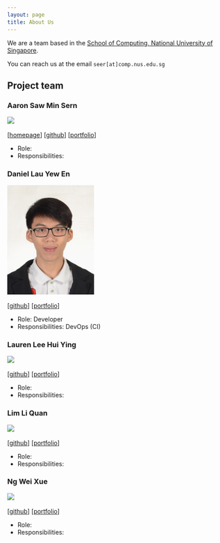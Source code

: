 ```yaml
---
layout: page
title: About Us
---
```


We are a team based in the [School of Computing, National University of Singapore](http://www.comp.nus.edu.sg).

You can reach us at the email `seer[at]comp.nus.edu.sg`

## Project team

### Aaron Saw Min Sern

<img src="images/johndoe.png" width="200px">

[[homepage](http://www.comp.nus.edu.sg/~damithch)]
[[github](https://github.com/johndoe)]
[[portfolio](team/johndoe.md)]

* Role:
* Responsibilities:

### Daniel Lau Yew En

<img src="images/daniellau.png" width="200px">

[[github](http://github.com/daniellau88)]
[[portfolio](team/daniellau.md)]

* Role: Developer
* Responsibilities: DevOps (CI)

### Lauren Lee Hui Ying

<img src="images/johndoe.png" width="200px">

[[github](http://github.com/johndoe)] [[portfolio](team/daniellau.md)]

* Role:
* Responsibilities:

### Lim Li Quan

<img src="images/johndoe.png" width="200px">

[[github](http://github.com/johndoe)]
[[portfolio](team/daniellau.md)]

* Role:
* Responsibilities:

### Ng Wei Xue

<img src="images/johndoe.png" width="200px">

[[github](http://github.com/johndoe)]
[[portfolio](team/daniellau.md)]

* Role:
* Responsibilities:
